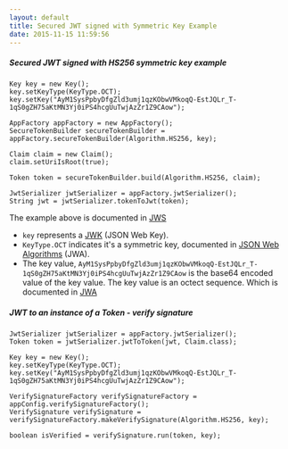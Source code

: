 ```yaml
---
layout: default
title: Secured JWT signed with Symmetric Key Example
date: 2015-11-15 11:59:56
---
```


##### Secured JWT signed with HS256 symmetric key example #####

~~~
Key key = new Key();
key.setKeyType(KeyType.OCT);
key.setKey("AyM1SysPpbyDfgZld3umj1qzKObwVMkoqQ-EstJQLr_T-1qS0gZH75aKtMN3Yj0iPS4hcgUuTwjAzZr1Z9CAow");

AppFactory appFactory = new AppFactory();
SecureTokenBuilder secureTokenBuilder = appFactory.secureTokenBuilder(Algorithm.HS256, key);

Claim claim = new Claim();
claim.setUriIsRoot(true);

Token token = secureTokenBuilder.build(Algorithm.HS256, claim);

JwtSerializer jwtSerializer = appFactory.jwtSerializer();
String jwt = jwtSerializer.tokenToJwt(token);
~~~

The example above is documented in [JWS](https://tools.ietf.org/html/rfc7515#appendix-A.1)

- `key` represents a [JWK](https://tools.ietf.org/html/rfc7517) (JSON Web Key). 
- `KeyType.OCT` indicates it's a symmetric key, documented in [JSON Web Algorithms](https://tools.ietf.org/html/rfc7518#section-6.1) (JWA).
- The key value, `AyM1SysPpbyDfgZld3umj1qzKObwVMkoqQ-EstJQLr_T-1qS0gZH75aKtMN3Yj0iPS4hcgUuTwjAzZr1Z9CAow` is the base64 encoded value of the key value. The key value is an octect sequence. Which is documented in [JWA](https://tools.ietf.org/html/rfc7518#section-6.4.1)

##### JWT to an instance of a Token - verify signature #####

~~~
JwtSerializer jwtSerializer = appFactory.jwtSerializer();
Token token = jwtSerializer.jwtToToken(jwt, Claim.class);

Key key = new Key();
key.setKeyType(KeyType.OCT);
key.setKey("AyM1SysPpbyDfgZld3umj1qzKObwVMkoqQ-EstJQLr_T-1qS0gZH75aKtMN3Yj0iPS4hcgUuTwjAzZr1Z9CAow");

VerifySignatureFactory verifySignatureFactory = appConfig.verifySignatureFactory();
VerifySignature verifySignature = verifySignatureFactory.makeVerifySignature(Algorithm.HS256, key);

boolean isVerified = verifySignature.run(token, key);
~~~